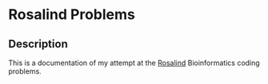 # Rosalind Problems

## Description
This is a documentation of my attempt at the [Rosalind](https://rosalind.info) Bioinformatics coding problems.

